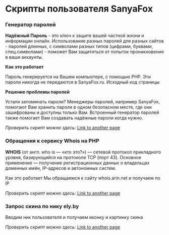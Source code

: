 # Скрипты пользователя SanyaFox

### Генератор паролей
<strong>Надёжный Пароль</strong> - это ключ к защите вашей частной жизни и информации онлайн. Использование разных паролей для разных сайтов - паролей длинных, с символами разных типов (цифрами, буквами, спец.символами) - поможет Вам защититься от попыток проникновения в ваши аккаунты.

<strong>Как это работает</strong>

Пароль генерируется на Вашем компьютере, с помощью PHP. Эти пароли никогда не передаются в SanyaFox.ru. Исходный код страницы

<strong>Решение проблемы паролей</strong>

Устали запоминать пароли? Менеджеры паролей, например SanyaFox, помогают Вам хранить пароли в одном безопасном месте, где они зашифрованы и доступны только Вам. Встроенный генератор паролей также помогает Вам создавать надёжные пароли когда нужно.

<em>Проверить скрипт можно здесь:</em> <a href="https://velfan.ru/script/pass.php">Link to another page</a>


### Обращения к сервису Whois на PHP 
<strong>WHOIS</strong> (от англ. who is — «кто это?») — сетевой протокол прикладного уровня, базирующийся на протоколе TCP (порт 43). Основное применение — получение регистрационных данных о владельцах доменных имён, IP-адресов и автономных систем.

Как это работает
Мы обращаемся к сайту whois.arin.net и получаем по IP 

<em>Проверить скрипт можно здесь:</em> <a href="https://velfan.ru/script/whois.php">Link to another page</a>

### Запрос скина по нику ely.by
Вводим ник пользователя и получаем иконку и картинку скина 

<em>Проверить скрипт можно здесь:</em> <a href="https://velfan.ru/script/skin.php">Link to another page</a>













